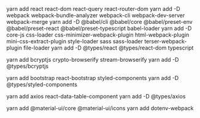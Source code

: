 yarn add react react-dom react-query react-router-dom
yarn add -D webpack webpack-bundle-analyzer webpack-cli webpack-dev-server webpack-merge
yarn add -D @babel/cli @babel/core @babel/preset-env @babel/preset-react @babel/preset-typescript babel-loader
yarn add -D core-js css-loader css-minimizer-webpack-plugin html-webpack-plugin mini-css-extract-plugin style-loader sass sass-loader terser-webpack-plugin file-loader
yarn add -D @types/react @types/react-dom typescript

yarn add bcryptjs crypto-browserify stream-browserify
yarn add -D @types/bcryptjs

yarn add bootstrap react-bootstrap styled-components
yarn add -D @types/styled-components

yarn add axios react-data-table-component
yarn add -D @types/axios

yarn add @material-ui/core @material-ui/icons
yarn add dotenv-webpack
